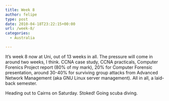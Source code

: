 ```yaml
---
title: Week 8
author: felipe
type: post
date: 2010-04-18T23:22:15+00:00
url: /week-8/
categories:
  - Australia

---
```

It&#8217;s week 8 now at Uni, out of 13 weeks in all. The pressure will come in around two weeks, I think. CCNA case study, CCNA practicals, Computer Forenics Project report (80% of my mark), 20% for Computer Forensic presentation, around 30-40% for surviving group attacks from Advanced Network Management (aka GNU Linux server management). All in all, a laid-back semester.

Heading out to Cairns on Saturday. Stoked! Going scuba diving.